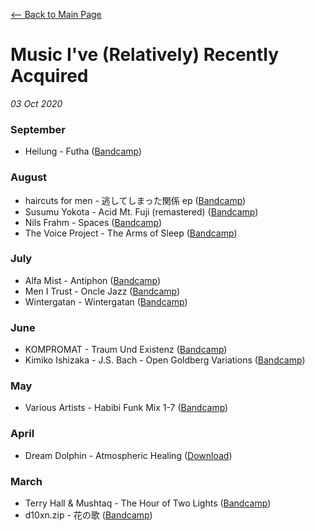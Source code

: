 [<-- Back to Main Page](index.html)

# Music I've (Relatively) Recently Acquired
*03 Oct 2020*

### September
- Heilung - Futha ([Bandcamp](https://heilung.bandcamp.com/album/futha))

### August
- haircuts for men - 逃してしまった関係 ep ([Bandcamp](https://haircutsformen.bandcamp.com/album/ep-7))
- Susumu Yokota - Acid Mt. Fuji (remastered) ([Bandcamp](https://midgar-records.bandcamp.com/album/susumu-yokota-acid-mt-fuji-remastered))
- Nils Frahm - Spaces ([Bandcamp](https://nilsfrahm.bandcamp.com/album/spaces))
- The Voice Project - The Arms of Sleep ([Bandcamp](https://thevoiceproject.bandcamp.com/album/the-arms-of-sleep))

### July
- Alfa Mist - Antiphon ([Bandcamp](https://alfamist.bandcamp.com/album/antiphon))
- Men I Trust - Oncle Jazz ([Bandcamp](https://menitrust.bandcamp.com/album/oncle-jazz))
- Wintergatan - Wintergatan ([Bandcamp](https://wintergatan.bandcamp.com/album/wintergatan-full-album))

### June
- KOMPROMAT - Traum Und Existenz ([Bandcamp](https://kompromat-official.bandcamp.com/album/traum-und-existenz))
- Kimiko Ishizaka - J.S. Bach - Open Goldberg Variations ([Bandcamp](https://music.kimiko-piano.com/album/j-s-bach-open-goldberg-variations-bwv-988-piano))

### May
- Various Artists - Habibi Funk Mix 1-7 ([Bandcamp](https://habibifunkrecords.bandcamp.com/album/habibi-funk-mix-1-7))

### April
- Dream Dolphin - Atmospheric Healing ([Download](https://www.fondsound.com/dream-dolphin-atmospheric-healing-1996/))

### March
- Terry Hall & Mushtaq - The Hour of Two Lights ([Bandcamp](https://honestjonsrecords.bandcamp.com/album/the-hour-of-two-lights))
- d10xn.zip - 花の歌 ([Bandcamp](https://seikomart.bandcamp.com/album/--45))
